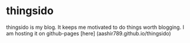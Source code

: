 # thingsido

thingsido is my blog. It keeps me motivated to do things worth blogging.
I am hosting it on github-pages [here] (aashir789.github.io/thingsido)

